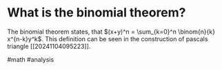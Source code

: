 # What is the binomial theorem? 
The binomial theorem states, that $(x+y)^n = \sum_{k=0}^n \binom{n}{k} x^{n-k}y^k$. This definition can be seen in the construction of pascals triangle [[20241104095223]].

#math #analysis		